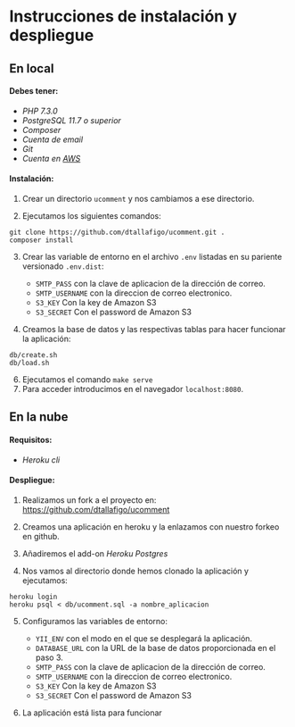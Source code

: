 # Instrucciones de instalación y despliegue

## En local

#### Debes tener:
- *PHP 7.3.0*
- *PostgreSQL 11.7 o superior*
- *Composer*
- *Cuenta de email*
- *Git*
- *Cuenta en [AWS](https://aws.amazon.com/es/)*

#### Instalación:

1. Crear un directorio `ucomment` y nos cambiamos a ese directorio.

2. Ejecutamos los siguientes comandos:
```
git clone https://github.com/dtallafigo/ucomment.git .
composer install
```

3. Crear las variable de entorno en el archivo `.env` listadas en su pariente versionado `.env.dist`:
    * `SMTP_PASS` con la clave de aplicacion de la dirección de correo.
    * `SMTP_USERNAME` con la direccion de correo electronico.
    * `S3_KEY` Con la key de Amazon S3
    * `S3_SECRET` Con el password de Amazon S3

4. Creamos la base de datos y las respectivas tablas para hacer funcionar la aplicación:
```
db/create.sh
db/load.sh
```
6. Ejecutamos el comando `make serve`
7. Para acceder introducimos en el navegador `localhost:8080`.

## En la nube

#### Requisitos:
- *Heroku cli*

#### Despliegue:

1.  Realizamos un fork a el proyecto en: https://github.com/dtallafigo/ucomment

2.  Creamos una aplicación en heroku y la enlazamos con nuestro forkeo en github.

3. Añadiremos el add-on *Heroku Postgres*

4.  Nos vamos al directorio donde hemos clonado la aplicación y ejecutamos:
```
heroku login
heroku psql < db/ucomment.sql -a nombre_aplicacion
```
5.  Configuramos las variables de entorno:
    * `YII_ENV` con el modo en el que se desplegará la aplicación.
    * `DATABASE_URL` con la URL de la base de datos proporcionada en el paso 3.
    * `SMTP_PASS` con la clave de aplicacion   de la dirección de correo.
    * `SMTP_USERNAME` con la direccion de correo electronico.
    * `S3_KEY` Con la key de Amazon S3
    * `S3_SECRET` Con el password de Amazon S3

6. La aplicación está lista para funcionar